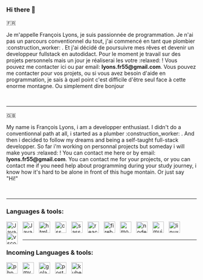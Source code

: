 ### Hi there 👋

:fr:

<p>Je m'appelle François Lyons, je suis passionnée de programmation. Je n'ai pas un parcours conventionnel du tout, j'ai commencé en tant que plombier :construction_worker: . Et j'ai décidé de poursuivre mes rêves et devenir un developpeur fullstack en autodidact. Pour le moment je travail sur des projets personnels mais un jour je réaliserai les votre :relaxed: ! Vous pouvez me contacter ici ou par email: <strong>lyons.fr55@gmail.com</strong>. Vous pouvez me contacter pour vos projets, ou si vous avez besoin d'aide en programmation, je sais à quel point c'est difficile d'être seul face à cette enorme montagne. Ou simplement dire bonjour</p>
<br />


---

:gb:

<p>My name is François Lyons, i am a developper enthusiast. I didn't do a conventionnal path at all, i started as a plumber :construction_worker: . And then i decided to follow my dreams and being a self-taught full-stack developper. So far i'm working on personnal projects but someday i will make yours :relaxed: ! You can contact me here or by email: <strong>lyons.fr55@gmail.com</strong>. You can contact me for your projects, or you can contact me if you need help about programming during your study journey, i know how it's hard to be alone in front of this huge montain. Or just say "Hi!"</p>
<br />


---

### Languages & tools:

 <img align="left" alt="Java" width="30px" style="padding-right: 10px;" src="https://cdn.jsdelivr.net/gh/devicons/devicon@latest/icons/java/java-original-wordmark.svg" />
 <img align="left" alt="Javascript" width="30px" style="padding-right: 10px;" src="https://cdn.jsdelivr.net/gh/devicons/devicon/icons/javascript/javascript-original.svg" />
<img align="left" alt="html" width="30px" style="padding-right: 10px;" src="https://cdn.jsdelivr.net/gh/devicons/devicon/icons/html5/html5-original.svg" />
<img align="left" alt="css" width="30px" style="padding-right: 10px;" src="https://cdn.jsdelivr.net/gh/devicons/devicon/icons/css3/css3-original.svg" />
<img align="left" alt="sass" width="30px" style="padding-right: 10px;" src="https://cdn.jsdelivr.net/gh/devicons/devicon/icons/sass/sass-original.svg" />
<img align="left" alt="react" width="30px" style="padding-right: 10px;" src="https://cdn.jsdelivr.net/gh/devicons/devicon/icons/react/react-original-wordmark.svg" />
<img align="left" alt="firebase" width="30px" style="padding-right: 10px;" src="https://cdn.jsdelivr.net/gh/devicons/devicon/icons/firebase/firebase-plain.svg" />
<img align="left" alt="mongodb" width="30px" style="padding-right: 10px;" src="https://cdn.jsdelivr.net/gh/devicons/devicon/icons/mongodb/mongodb-plain-wordmark.svg" />
<img align="left" alt="nodejs" width="30px" style="padding-right: 10px;" src="https://cdn.jsdelivr.net/gh/devicons/devicon/icons/nodejs/nodejs-original-wordmark.svg" />
<img align="left" alt="mui" width="30px" style="padding-right: 10px;" src="https://cdn.jsdelivr.net/gh/devicons/devicon/icons/materialui/materialui-original.svg" />
<img align="left" alt="linux" width="30px" style="padding-right: 10px;" src="https://cdn.jsdelivr.net/gh/devicons/devicon/icons/linux/linux-original.svg" />
<img align="left" alt="vscode" width="30px" style="padding-right: 10px;" src="https://cdn.jsdelivr.net/gh/devicons/devicon/icons/vscode/vscode-original.svg" />

<br />
<br />

---

### Incoming Languages & tools:

<img align="left" alt="php" width="30px" style="padding-right: 10px;" src="https://cdn.jsdelivr.net/gh/devicons/devicon/icons/php/php-original.svg" />
<img align="left" alt="mysql" width="30px" style="padding-right: 10px;" src="https://cdn.jsdelivr.net/gh/devicons/devicon/icons/mysql/mysql-original-wordmark.svg" />
<img align="left" alt="golang" width="30px" style="padding-right: 10px;" src="https://cdn.jsdelivr.net/gh/devicons/devicon/icons/go/go-original.svg" />
<img align="left" alt="postgres" width="30px" style="padding-right: 10px;" src="https://cdn.jsdelivr.net/gh/devicons/devicon/icons/postgresql/postgresql-original-wordmark.svg" />
<img align="left" alt="kubernetes" width="30px" style="padding-right: 10px;" src="https://cdn.jsdelivr.net/gh/devicons/devicon/icons/kubernetes/kubernetes-plain-wordmark.svg" />

